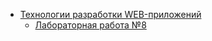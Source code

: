 - [Технологии разработки WEB-приложений](#технологии-разработки)
  - [Лабораторная работа №8](#лабораторная-работа-8)